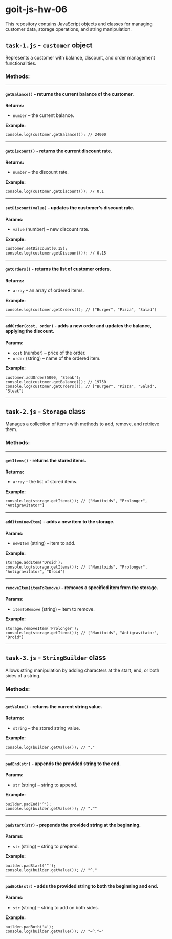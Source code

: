 
# goit-js-hw-06

This repository contains JavaScript objects and classes for managing customer data, storage operations, and string manipulation.

## `task-1.js` - `customer` object

Represents a customer with balance, discount, and order management functionalities.

### Methods:
---
#### `getBalance()` - returns the current balance of the customer.

**Returns:**
-   `number` – the current balance.
    
**Example:**
```
console.log(customer.getBalance()); // 24000
```
---
#### `getDiscount()` - returns the current discount rate.

**Returns:**
-   `number` – the discount rate.
    
**Example:**
```
console.log(customer.getDiscount()); // 0.1
```
---
#### `setDiscount(value)` - updates the customer's discount rate.

**Params:**
-   `value` (number) – new discount rate.
   
**Example:**
```
customer.setDiscount(0.15);
console.log(customer.getDiscount()); // 0.15
```
---
#### `getOrders()` - returns the list of customer orders.

**Returns:**
-   `array` – an array of ordered items.
    
**Example:**
```
console.log(customer.getOrders()); // ["Burger", "Pizza", "Salad"]
```
---
#### `addOrder(cost, order)` - adds a new order and updates the balance, applying the discount.

**Params:**
-   `cost` (number) – price of the order.
-   `order` (string) – name of the ordered item.
    
**Example:**
```
customer.addOrder(5000, 'Steak');
console.log(customer.getBalance()); // 19750
console.log(customer.getOrders()); // ["Burger", "Pizza", "Salad", "Steak"]
```
----------

## `task-2.js` - `Storage` class

Manages a collection of items with methods to add, remove, and retrieve them.

### Methods:
---
#### `getItems()` - returns the stored items.

**Returns:**
-   `array` – the list of stored items.
    
**Example:**
```
console.log(storage.getItems()); // ["Nanitoids", "Prolonger", "Antigravitator"]
```
---
#### `addItem(newItem)` - adds a new item to the storage.

**Params:**
-   `newItem` (string) – item to add.
    
**Example:**
```
storage.addItem('Droid');
console.log(storage.getItems()); // ["Nanitoids", "Prolonger", "Antigravitator", "Droid"]
```
---
#### `removeItem(itemToRemove)` - removes a specified item from the storage.

**Params:**
-   `itemToRemove` (string) – item to remove.
    
**Example:**
```
storage.removeItem('Prolonger');
console.log(storage.getItems()); // ["Nanitoids", "Antigravitator", "Droid"]
```
----------

## `task-3.js` - `StringBuilder` class

Allows string manipulation by adding characters at the start, end, or both sides of a string.

### Methods:
---
#### `getValue()` - returns the current string value.

**Returns:**
-   `string` – the stored string value.
    
**Example:**
```
console.log(builder.getValue()); // "."
```
---
#### `padEnd(str)` - appends the provided string to the end.

**Params:**
-   `str` (string) – string to append.
    
**Example:**
```
builder.padEnd('^');
console.log(builder.getValue()); // ".^"
```
---
#### `padStart(str)` - prepends the provided string at the beginning.

**Params:**
-   `str` (string) – string to prepend.
    
**Example:**
```
builder.padStart('^');
console.log(builder.getValue()); // "^."
```
---
#### `padBoth(str)` - adds the provided string to both the beginning and end.

**Params:**
-   `str` (string) – string to add on both sides.
    
**Example:**
```
builder.padBoth('=');
console.log(builder.getValue()); // "=^.^="
```